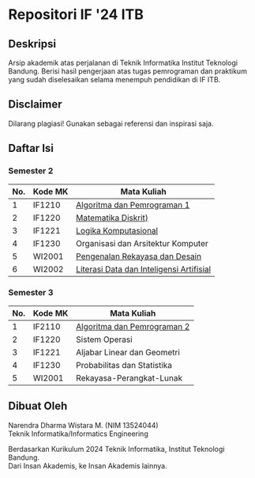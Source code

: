 # Repositori IF '24 ITB

## Deskripsi
Arsip akademik atas perjalanan di Teknik Informatika Institut Teknologi Bandung. Berisi hasil pengerjaan atas tugas pemrograman dan praktikum yang sudah diselesaikan selama menempuh pendidikan di IF ITB.

## Disclaimer
Dilarang plagiasi! Gunakan sebagai referensi dan inspirasi saja.

## Daftar Isi
### Semester 2
| No. | Kode MK | Mata Kuliah                                                                                             |
| --- | ------- | ------------------------------------------------------------------------------------------------------- |
| 1   | IF1210  | [Algoritma dan Pemrograman 1](./02-Semester-2/01-Algoritma-dan-Pemrograman-1)                           |
| 2   | IF1220  | [Matematika Diskrit)](./02-Semester-2/02-Matematika-Diskrit)                                            |
| 3   | IF1221  | [Logika Komputasional](./02-Semester-2/03-Logika-Komputasional)                                         |
| 4   | IF1230  | Organisasi dan Arsitektur Komputer                                                                      |
| 5   | WI2001  | [Pengenalan Rekayasa dan Desain](./02-Semester-2/05-Pengenalan-Rekayasa-dan-Desain)                     |
| 6   | WI2002  | [Literasi Data dan Inteligensi Artifisial](./02-Semester-2/06-Literasi-Data-dan-Inteligensi-Artifisial) |

### Semester 3
| No. | Kode MK | Mata Kuliah                                                                   |
| --- | ------- | ----------------------------------------------------------------------------- |
| 1   | IF2110  | [Algoritma dan Pemrograman 2](./03-Semester-3/01-Algoritma-dan-Pemrograman-2) |
| 2   | IF1220  | Sistem Operasi                                                                |
| 3   | IF1221  | Aljabar Linear dan Geometri                                                   |
| 4   | IF1230  | Probabilitas dan Statistika                                                   |
| 5   | WI2001  | Rekayasa-Perangkat-Lunak                                                      |

## Dibuat Oleh
Narendra Dharma Wistara M. (NIM 13524044) </br>
Teknik Informatika/Informatics Engineering </br>

Berdasarkan Kurikulum 2024 Teknik Informatika, Institut Teknologi Bandung. </br> 
Dari Insan Akademis, ke Insan Akademis lainnya.
